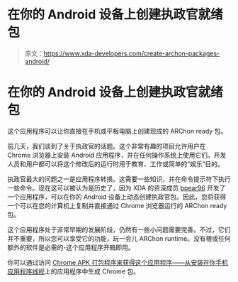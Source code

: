 # 在你的 Android 设备上创建执政官就绪包

> 原文：<https://www.xda-developers.com/create-archon-packages-android/>

# 在你的 Android 设备上创建执政官就绪包

这个应用程序可以让你直接在手机或平板电脑上创建现成的 ARChon ready 包。

前几天，我们谈到了关于执政官的话题。这个非常有趣的项目允许用户在 Chrome 浏览器上安装 Android 应用程序，并在任何操作系统上使用它们。开发人员和用户都可以将这个修改后的运行时用于教育、工作或简单的“娱乐”目的。

执政官最大的问题之一是应用程序转换。这需要一些知识，并在命令提示符下执行一些命令。现在这可以被认为是历史了，因为 XDA 的资深成员 [bpear96](http://forum.xda-developers.com/member.php?u=3007198) 开发了一个应用程序，可以在你的 Android 设备上动态创建执政官包。因此，您将获得一个可以在您的计算机上复制并直接通过 Chrome 浏览器运行的 ARChon ready 包。

这个应用程序处于非常早期的发展阶段，仍然有一些小问题需要完善。不过，它们并不重要，所以您可以享受它的功能，玩一会儿 ARChon runtime。没有根或任何额外的软件是必需的-这个应用程序开箱即用。

你可以通过访问 [Chrome APK 打包程序来获得这个应用程序——从安装在你手机应用程序线程](http://forum.xda-developers.com/android/apps-games/app-chrome-apk-packager-generates-t2885958)上的应用程序中生成 Chrome 包。